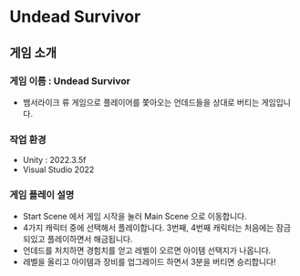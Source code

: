 
# Undead Survivor

## 게임 소개
### 게임 이름 : Undead Survivor
- 뱀서라이크 류 게임으로 플레이어를 쫓아오는 언데드들을 상대로 버티는 게임입니다.

### 작업 환경
 - Unity : 2022.3.5f
 - Visual Studio 2022

### 게임 플레이 설명
- Start Scene 에서 게임 시작을 눌러 Main Scene 으로 이동합니다.
- 4가지 캐릭터 중에 선택해서 플레이합니다. 3번째, 4번째 캐릭터는 처음에는 잠금되있고 플레이하면서 해금됩니다.
- 언데드를 처치하면 경험치를 얻고 레벨이 오르면 아이템 선택지가 나옵니다.
- 레벨을 올리고 아이템과 장비를 업그레이드 하면서 3분을 버티면 승리합니다!
